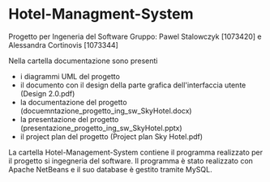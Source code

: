 # Hotel-Managment-System
Progetto per Ingeneria del Software 
Gruppo: Pawel Stalowczyk [1073420] e Alessandra Cortinovis [1073344]

Nella cartella documentazione sono presenti 
- i diagrammi UML del progetto
- il documento con il design della parte grafica dell'interfaccia utente (Design 2.0.pdf)
- la documentazione del progetto (docuemntazione_progetto_ing_sw_SkyHotel.docx)
- la presentazione del progetto (presentazione_progetto_ing_sw_SkyHotel.pptx)
- il project plan del progetto (Project plan Sky Hotel.pdf)

La cartella Hotel-Management-System contiene il programma realizzato per il progetto si ingegneria del software.
Il programma è stato realizzato con Apache NetBeans e il suo database è gestito tramite MySQL.

